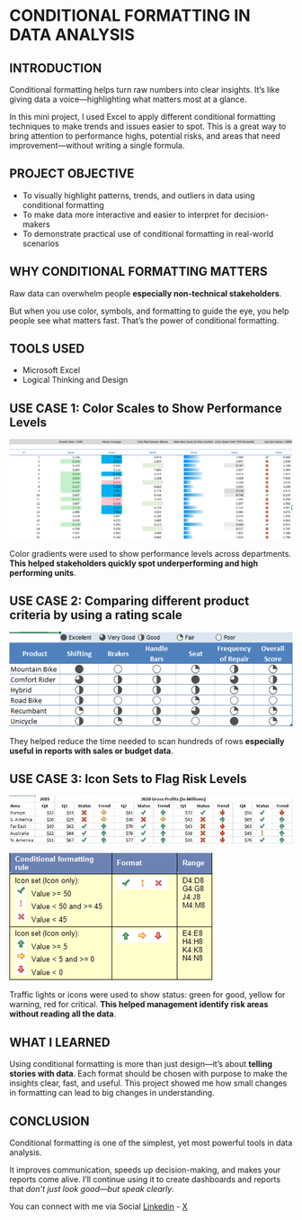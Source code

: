 # CONDITIONAL FORMATTING IN DATA ANALYSIS

## INTRODUCTION  

Conditional formatting helps turn raw numbers into clear insights. It’s like giving data a voice—highlighting what matters most at a glance.

In this mini project, I used Excel to apply different conditional formatting techniques to make trends and issues easier to spot.
This is a great way to bring attention to performance highs, potential risks, and areas that need improvement—without writing a single formula.

## PROJECT OBJECTIVE  
- To visually highlight patterns, trends, and outliers in data using conditional formatting  
- To make data more interactive and easier to interpret for decision-makers  
- To demonstrate practical use of conditional formatting in real-world scenarios

## WHY CONDITIONAL FORMATTING MATTERS  

Raw data can overwhelm people **especially non-technical stakeholders**.

But when you use color, symbols, and formatting to guide the eye, you help people see what matters fast. That’s the power of conditional formatting.

## TOOLS USED  
- Microsoft Excel 
- Logical Thinking and Design

## USE CASE 1: Color Scales to Show Performance Levels 

![Color Scale Example](https://github.com/EbunTemi48/CONDITIONAL-FORMATTING-IN-DATA-ANALYSIS/blob/main/Screenshot%202025-05-24%20161330.png)

Color gradients were used to show performance levels across departments. **This helped stakeholders quickly spot underperforming and high performing units**.


## USE CASE 2: Comparing different product criteria by using a rating scale

![Icon Sets Example](https://github.com/EbunTemi48/CONDITIONAL-FORMATTING-IN-DATA-ANALYSIS/blob/main/Screenshot%202025-05-24%20161209.png) 

They helped reduce the time needed to scan hundreds of rows **especially useful in reports with sales or budget data**.


## USE CASE 3: Icon Sets to Flag Risk Levels

![Data Bars Example](https://github.com/EbunTemi48/CONDITIONAL-FORMATTING-IN-DATA-ANALYSIS/blob/main/Screenshot%202025-05-24%20160952.png)

![](https://github.com/EbunTemi48/CONDITIONAL-FORMATTING-IN-DATA-ANALYSIS/blob/main/Screenshot%202025-05-26%20101638.png)


Traffic lights or icons were used to show status: green for good, yellow for warning, red for critical. **This helped management identify risk areas without reading all the data**.



## WHAT I LEARNED  

Using conditional formatting is more than just design—it’s about **telling stories with data**. Each format should be chosen with purpose to make the insights clear, fast, and useful. This project showed me how small changes in formatting can lead to big changes in understanding.



## CONCLUSION  

Conditional formatting is one of the simplest, yet most powerful tools in data analysis. 

It improves communication, speeds up decision-making, and makes your reports come alive.
I’ll continue using it to create dashboards and reports that *don’t just look good—but speak clearly*.

You can connect with me via Social
[Linkedin](https://www.linkedin.com/in/temilade-g-ajamu-06506a356) - [X](https://x.com/GiftedAjamu)


